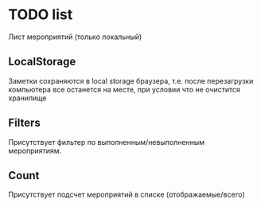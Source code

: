 # TODO list

Лист мероприятий (только локальный)

## LocalStorage

Заметки сохраняются в local storage браузера, т.е. после перезагрузки компьютера все останется на месте, при условии что не очистится хранилище

## Filters

Присутствует фильтер по выполненным/невыполненным мероприятиям.

## Count

Присутствует подсчет мероприятий в списке (отображаемые/всего)